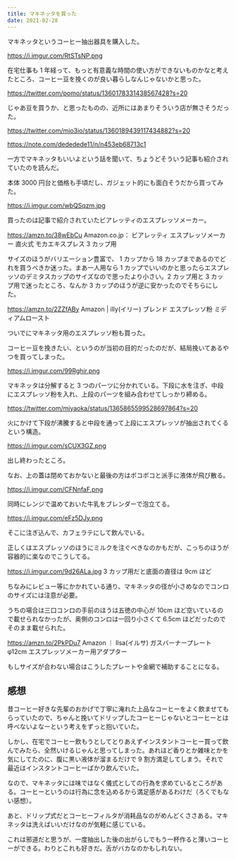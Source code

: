 ```yaml
---
title: マキネッタを買った
date: 2021-02-28
---
```


マキネッタというコーヒー抽出器具を購入した。

https://i.imgur.com/RtSTsNP.png

在宅仕事も 1 年経って、もっと有意義な時間の使い方ができないものかなと考えたところ、コーヒー豆を挽くのが良い暮らしなんじゃないかと思った。

https://twitter.com/pomo/status/1360178331438567428?s=20

じゃあ豆を買うか、と思ったものの、近所にはあまりそういう店が無さそうだった。

https://twitter.com/mio3io/status/1360189439117434882?s=20

https://note.com/dededede11/n/n453eb68713c1

一方でマキネッタもいいよという話を聞いて、ちょうどそういう記事も紹介されていたのを読んだ。

本体 3000 円台と価格も手頃だし、ガジェット的にも面白そうだから買ってみた。

https://i.imgur.com/wbQSqzm.jpg

買ったのは記事で紹介されていたビアレッティのエスプレッソメーカー。

https://amzn.to/38wEbCu
Amazon.co.jp： ビアレッティ エスプレッソメーカー 直火式 モカエキスプレス 3 カップ用

サイズのほうがバリエーション豊富で、 1 カップから 18 カップまであるのでどれを買うべきか迷った。まあ一人用なら 1 カップでいいのかと思ったらエスプレッソのデミタスカップのサイズなので思ったより小さい。2 カップ用と 3 カップ用で迷ったところ、なんか 3 カップのほうが逆に安かったのでそちらにした。

https://amzn.to/2ZZfABy
Amazon | illy(イリー) ブレンド エスプレッソ粉 ミディアムロースト

ついでにマキネッタ用のエスプレッソ粉も買った。

コーヒー豆を挽きたい、というのが当初の目的だったのだが、結局挽いてあるやつを買ってしまった。

https://i.imgur.com/99Rghir.png

マキネッタは分解すると 3 つのパーツに分かれている。下段に水を注ぎ、中段にエスプレッソ粉を入れ、上段のパーツを組み合わせてしっかり締める。

https://twitter.com/miyaoka/status/1365865599528697864?s=20

火にかけて下段が沸騰すると中段を通って上段にエスプレッソが抽出されてくるという構造。

https://i.imgur.com/sCUX3GZ.png

出し終わったところ。

なお、上の蓋は閉めておかないと最後の方はボコボコと派手に液体が飛び散る。

https://i.imgur.com/CFNnfaF.png

同時にレンジで温めておいた牛乳をブレンダーで泡立てる。

https://i.imgur.com/eFz5DJy.png

そこに注ぎ込んで、カフェラテにして飲んでいる。

正しくはエスプレッソのほうにミルクを注ぐべきなのかもだが、こっちのほうが容器的に楽なのでこうしてる。

https://i.imgur.com/9d26ALa.jpg
3 カップ用だと底面の直径は 9cm ほど

ちなみにレビュー等にかかれている通り、マキネッタの径が小さめなのでコンロのサイズには注意が必要。

うちの場合は三口コンロの手前のほうは五徳の中心が 10cm ほど空いているので載せられなかったが、奥側のコンロは一回り小さくて 6.5cm ほどだったのでそのまま載せられた。

https://amzn.to/2PkPDu7
Amazon ｜ Ilsa(イルサ) ガスバーナープレート φ12cm エスプレッソメーカー用アダプター

もしサイズが合わない場合はこうしたプレートや金網で補助することになる。

## 感想

昔コーヒー好きな先輩のおかげで丁寧に淹れた上品なコーヒーをよく飲ませてもらっていたので、ちゃんと挽いてドリップしたコーヒーじゃないとコーヒーとは呼べないよなーという考えをずっと抱いていた。

しかし、在宅でコーヒー飲もうとしてとりあえずインスタントコーヒー買って飲んでみたら、全然いけるじゃんと思ってしまった。あれほど香りとか雑味とかを気にしてたのに、腹に黒い液体が溜まるだけで 9 割方満足してしまう。それで最近はインスタントコーヒーばかり飲んでいた。

なので、マキネッタには味ではなく儀式としての行為を求めているところがある。コーヒーというのは行為に念を込めるから満足感があるわけだ（ろくでもない感想）。

あと、ドリップ式だとコーヒーフィルタが消耗品なのがめんどくささある。マキネッタは洗えばいいだけなのが気軽に感じている。

これは邪道だと思うが、一度抽出した後の出がらしでもう一杯作ると薄いコーヒーができる。わりとこれも好きだ。舌がバカなのかもしれない。
